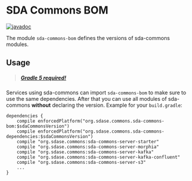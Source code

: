 # SDA Commons BOM

[![javadoc](https://javadoc.io/badge2/org.sdase.commons/sda-commons-bom/javadoc.svg)](https://javadoc.io/doc/org.sdase.commons/sda-commons-bom)

The module `sda-commons-bom` defines the versions of sda-commons modules.

## Usage

> ##### [Gradle 5 required!](https://gradle.org/whats-new/gradle-5/)

Services using sda-commons can import `sda-commons-bom` to make sure to use the same 
dependencies. After that you can use all modules of sda-commons **without** declaring the version.
Example for your `build.gradle`:

```
dependencies {
    compile enforcedPlatform("org.sdase.commons.sda-commons-bom:$sdaCommonsVersion")
    compile enforcedPlatform("org.sdase.commons.sda-commons-dependencies:$sdaCommonsVersion")
    compile "org.sdase.commons:sda-commons-server-starter"
    compile "org.sdase.commons:sda-commons-server-morphia"
    compile "org.sdase.commons:sda-commons-server-kafka"
    compile "org.sdase.commons:sda-commons-server-kafka-confluent"
    compile "org.sdase.commons:sda-commons-server-s3"
    ...
}
```